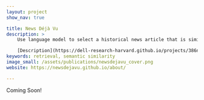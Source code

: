 ```yaml
---
layout: project
show_nav: true

title: News Déjà Vu
description: >
    Use language model to select a historical news article that is similar in its use of language to a modern news article.

    [Description](https://dell-research-harvard.github.io/projects/386newsdejavu) · [Website](https://newsdejavu.github.io/about/) · Package · [Paper](redirects/publications/newsdejavu) · [Github](https://github.com/dell-research-harvard/newsdejavu)
keywords: retrieval, semantic similarity
image_small: /assets/publications/newsdejavu_cover.png
website: https://newsdejavu.github.io/about/

---
```


Coming Soon!